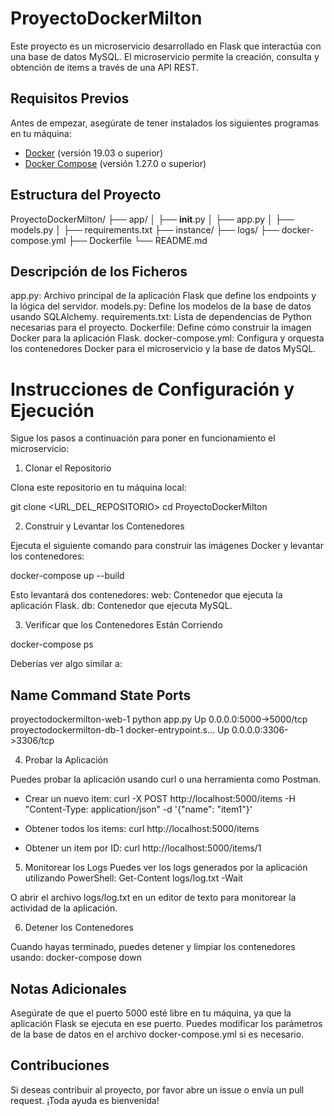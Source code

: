 # ProyectoDockerMilton

Este proyecto es un microservicio desarrollado en Flask que interactúa con una base de datos MySQL. El microservicio permite la creación, consulta y obtención de items a través de una API REST.

## Requisitos Previos

Antes de empezar, asegúrate de tener instalados los siguientes programas en tu máquina:

- [Docker](https://www.docker.com/get-started) (versión 19.03 o superior)
- [Docker Compose](https://docs.docker.com/compose/install/) (versión 1.27.0 o superior)

## Estructura del Proyecto

ProyectoDockerMilton/
├── app/
│   ├── __init__.py
│   ├── app.py
│   ├── models.py
│   ├── requirements.txt
├── instance/
├── logs/
├── docker-compose.yml
├── Dockerfile
└── README.md

## Descripción de los Ficheros

app.py: Archivo principal de la aplicación Flask que define los endpoints y la lógica del servidor.
models.py: Define los modelos de la base de datos usando SQLAlchemy.
requirements.txt: Lista de dependencias de Python necesarias para el proyecto.
Dockerfile: Define cómo construir la imagen Docker para la aplicación Flask.
docker-compose.yml: Configura y orquesta los contenedores Docker para el microservicio y la base de datos MySQL.

# Instrucciones de Configuración y Ejecución
Sigue los pasos a continuación para poner en funcionamiento el microservicio:

1. Clonar el Repositorio

Clona este repositorio en tu máquina local:

git clone <URL_DEL_REPOSITORIO>
cd ProyectoDockerMilton

2. Construir y Levantar los Contenedores

Ejecuta el siguiente comando para construir las imágenes Docker y levantar los contenedores:

docker-compose up --build

Esto levantará dos contenedores:
web: Contenedor que ejecuta la aplicación Flask.
db: Contenedor que ejecuta MySQL.

3. Verificar que los Contenedores Están Corriendo

docker-compose ps

Deberías ver algo similar a:

Name                      Command               State            Ports
-------------------------------------------------------------------------
proyectodockermilton-web-1   python app.py         Up      0.0.0.0:5000->5000/tcp
proyectodockermilton-db-1    docker-entrypoint.s…  Up      0.0.0.0:3306->3306/tcp

4. Probar la Aplicación

Puedes probar la aplicación usando curl o una herramienta como Postman.

- Crear un nuevo item:
curl -X POST http://localhost:5000/items -H "Content-Type: application/json" -d '{"name": "item1"}'

- Obtener todos los items:
curl http://localhost:5000/items

- Obtener un item por ID:
curl http://localhost:5000/items/1

5. Monitorear los Logs
Puedes ver los logs generados por la aplicación utilizando PowerShell:
Get-Content logs/log.txt -Wait

O abrir el archivo logs/log.txt en un editor de texto para monitorear la actividad de la aplicación.

6. Detener los Contenedores

Cuando hayas terminado, puedes detener y limpiar los contenedores usando:
docker-compose down

## Notas Adicionales
Asegúrate de que el puerto 5000 esté libre en tu máquina, ya que la aplicación Flask se ejecuta en ese puerto.
Puedes modificar los parámetros de la base de datos en el archivo docker-compose.yml si es necesario.

## Contribuciones
Si deseas contribuir al proyecto, por favor abre un issue o envía un pull request. ¡Toda ayuda es bienvenida!




